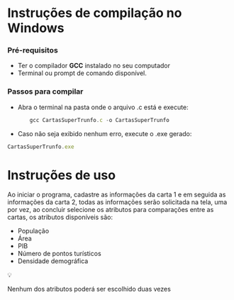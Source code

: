 # Instruções de compilação no Windows

### Pré-requisitos

- Ter o compilador **GCC** instalado no seu computador
- Terminal ou prompt de comando disponível.

### Passos para compilar

- Abra o terminal na pasta onde o arquivo .c está e execute:

```jsx
       gcc CartasSuperTrunfo.c -o CartasSuperTrunfo

```

- Caso não seja exibido nenhum erro, execute o .exe gerado:

```jsx
CartasSuperTrunfo.exe
```

# Instruções de uso

Ao iniciar o programa, cadastre as informações da carta 1 e em seguida as informações da carta 2, todas as informações serão solicitada na tela, uma por vez, ao concluir selecione os atributos para comparações entre as cartas, os atributos disponíveis são:

- População
- Área
- PIB
- Número de pontos turísticos
- Densidade demográfica

<aside>
💡

Nenhum dos atributos poderá ser escolhido duas vezes

</aside>
